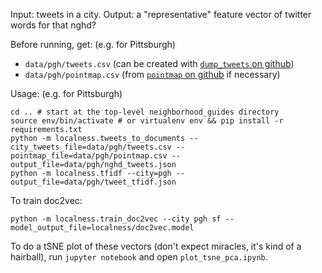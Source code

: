 Input: tweets in a city.
Output: a "representative" feature vector of twitter words for that nghd?

Before running, get: (e.g. for Pittsburgh)

- `data/pgh/tweets.csv` (can be created with [`dump_tweets` on github](https://github.com/dantasse/dump_tweets))
- `data/pgh/pointmap.csv` (from [`pointmap` on github](https://github.com/dantasse/pointmap) if necessary)

Usage: (e.g. for Pittsburgh)

    cd .. # start at the top-level neighborhood_guides directory
    source env/bin/activate # or virtualenv env && pip install -r requirements.txt
    python -m localness.tweets_to_documents --city_tweets_file=data/pgh/tweets.csv --pointmap_file=data/pgh/pointmap.csv --output_file=data/pgh/nghd_tweets.json
    python -m localness.tfidf --city=pgh --output_file=data/pgh/tweet_tfidf.json

To train doc2vec:

    python -m localness.train_doc2vec --city pgh sf --model_output_file=localness/doc2vec.model

To do a tSNE plot of these vectors (don't expect miracles, it's kind of a hairball), run `jupyter notebook` and open `plot_tsne_pca.ipynb`.
